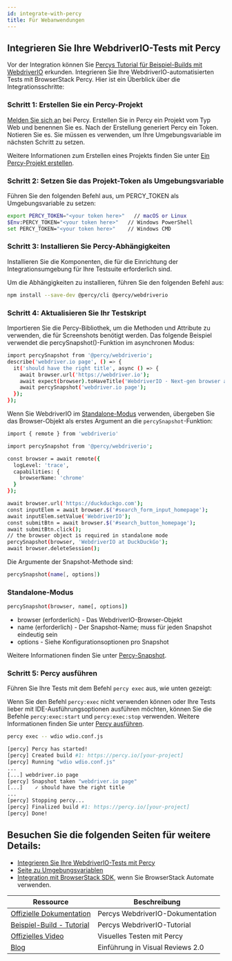 ```yaml
---
id: integrate-with-percy
title: Für Webanwendungen
---
```


## Integrieren Sie Ihre WebdriverIO-Tests mit Percy

Vor der Integration können Sie [Percys Tutorial für Beispiel-Builds mit WebdriverIO](https://www.browserstack.com/docs/percy/sample-build/webdriverio/?utm_source=webdriverio&utm_medium=partnered&utm_campaign=documentation) erkunden.
Integrieren Sie Ihre WebdriverIO-automatisierten Tests mit BrowserStack Percy. Hier ist ein Überblick über die Integrationsschritte:

### Schritt 1: Erstellen Sie ein Percy-Projekt
[Melden Sie sich an](https://percy.io/signup/?utm_source=webdriverio&utm_medium=partnered&utm_campaign=documentation) bei Percy. Erstellen Sie in Percy ein Projekt vom Typ Web und benennen Sie es. Nach der Erstellung generiert Percy ein Token. Notieren Sie es. Sie müssen es verwenden, um Ihre Umgebungsvariable im nächsten Schritt zu setzen.

Weitere Informationen zum Erstellen eines Projekts finden Sie unter [Ein Percy-Projekt erstellen](https://www.browserstack.com/docs/percy/get-started/create-project/?utm_source=webdriverio&utm_medium=partnered&utm_campaign=documentation).

### Schritt 2: Setzen Sie das Projekt-Token als Umgebungsvariable

Führen Sie den folgenden Befehl aus, um PERCY_TOKEN als Umgebungsvariable zu setzen:

```sh
export PERCY_TOKEN="<your token here>"   // macOS or Linux
$Env:PERCY_TOKEN="<your token here>"   // Windows PowerShell
set PERCY_TOKEN="<your token here>"    // Windows CMD
```

### Schritt 3: Installieren Sie Percy-Abhängigkeiten

Installieren Sie die Komponenten, die für die Einrichtung der Integrationsumgebung für Ihre Testsuite erforderlich sind.

Um die Abhängigkeiten zu installieren, führen Sie den folgenden Befehl aus:

```sh
npm install --save-dev @percy/cli @percy/webdriverio
```

### Schritt 4: Aktualisieren Sie Ihr Testskript

Importieren Sie die Percy-Bibliothek, um die Methoden und Attribute zu verwenden, die für Screenshots benötigt werden.
Das folgende Beispiel verwendet die percySnapshot()-Funktion im asynchronen Modus:

```sh
import percySnapshot from '@percy/webdriverio';
describe('webdriver.io page', () => {
  it('should have the right title', async () => {
    await browser.url('https://webdriver.io');
    await expect(browser).toHaveTitle('WebdriverIO · Next-gen browser and mobile automation test framework for Node.js');
    await percySnapshot('webdriver.io page');
  });
});
```

Wenn Sie WebdriverIO im [Standalone-Modus](https://webdriver.io/docs/setuptypes.html/?utm_source=webdriverio&utm_medium=partnered&utm_campaign=documentation) verwenden, übergeben Sie das Browser-Objekt als erstes Argument an die `percySnapshot`-Funktion:

```sh
import { remote } from 'webdriverio'

import percySnapshot from '@percy/webdriverio';

const browser = await remote({
  logLevel: 'trace',
  capabilities: {
    browserName: 'chrome'
  }
});

await browser.url('https://duckduckgo.com');
const inputElem = await browser.$('#search_form_input_homepage');
await inputElem.setValue('WebdriverIO');
const submitBtn = await browser.$('#search_button_homepage');
await submitBtn.click();
// the browser object is required in standalone mode
percySnapshot(browser, 'WebdriverIO at DuckDuckGo');
await browser.deleteSession();
```
Die Argumente der Snapshot-Methode sind:

```sh
percySnapshot(name[, options])
```
### Standalone-Modus

```sh
percySnapshot(browser, name[, options])
```

- browser (erforderlich) - Das WebdriverIO-Browser-Objekt
- name (erforderlich) - Der Snapshot-Name; muss für jeden Snapshot eindeutig sein
- options - Siehe Konfigurationsoptionen pro Snapshot

Weitere Informationen finden Sie unter [Percy-Snapshot](https://www.browserstack.com/docs/percy/take-percy-snapshots/overview/?utm_source=webdriverio&utm_medium=partnered&utm_campaign=documentation).

### Schritt 5: Percy ausführen
Führen Sie Ihre Tests mit dem Befehl `percy exec` aus, wie unten gezeigt:

Wenn Sie den Befehl `percy:exec` nicht verwenden können oder Ihre Tests lieber mit IDE-Ausführungsoptionen ausführen möchten, können Sie die Befehle `percy:exec:start` und `percy:exec:stop` verwenden. Weitere Informationen finden Sie unter [Percy ausführen](https://www.browserstack.com/docs/percy/integrate/webdriverio/?utm_source=webdriverio&utm_medium=partnered&utm_campaign=documentation).

```sh
percy exec -- wdio wdio.conf.js
```

```sh
[percy] Percy has started!
[percy] Created build #1: https://percy.io/[your-project]
[percy] Running "wdio wdio.conf.js"
...
[...] webdriver.io page
[percy] Snapshot taken "webdriver.io page"
[...]    ✓ should have the right title
...
[percy] Stopping percy...
[percy] Finalized build #1: https://percy.io/[your-project]
[percy] Done!

```

## Besuchen Sie die folgenden Seiten für weitere Details:
- [Integrieren Sie Ihre WebdriverIO-Tests mit Percy](https://www.browserstack.com/docs/percy/integrate/webdriverio/?utm_source=webdriverio&utm_medium=partnered&utm_campaign=documentation)
- [Seite zu Umgebungsvariablen](https://www.browserstack.com/docs/percy/get-started/set-env-var/?utm_source=webdriverio&utm_medium=partnered&utm_campaign=documentation)
- [Integration mit BrowserStack SDK](https://www.browserstack.com/docs/percy/integrate-bstack-sdk/webdriverio/?utm_source=webdriverio&utm_medium=partnered&utm_campaign=documentation), wenn Sie BrowserStack Automate verwenden.


| Ressource                                                                                                                                                            | Beschreibung                       |
|---------------------------------------------------------------------------------------------------------------------------------------------------------------------|-----------------------------------|
| [Offizielle Dokumentation](https://www.browserstack.com/docs/percy/integrate/webdriverio/?utm_source=webdriverio&utm_medium=partnered&utm_campaign=documentation)             | Percys WebdriverIO-Dokumentation |
| [Beispiel-Build - Tutorial](https://www.browserstack.com/docs/percy/sample-build/webdriverio/?utm_source=webdriverio&utm_medium=partnered&utm_campaign=documentation) | Percys WebdriverIO-Tutorial      |
| [Offizielles Video](https://youtu.be/1Sr_h9_3MI0/?utm_source=webdriverio&utm_medium=partnered&utm_campaign=documentation)                                              | Visuelles Testen mit Percy         |
| [Blog](https://www.browserstack.com/blog/introducing-visual-reviews-2-0/?utm_source=webdriverio&utm_medium=partnered&utm_campaign=documentation)                    | Einführung in Visual Reviews 2.0    |